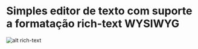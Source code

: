 # Simples editor de texto com suporte a formatação rich-text WYSIWYG

![alt rich-text](https://github.com/jonas-andrade/simple-rich-text/blob/main/css/Captura%20de%20tela_2021-06-29_01-28-36.png "rich text editor")

